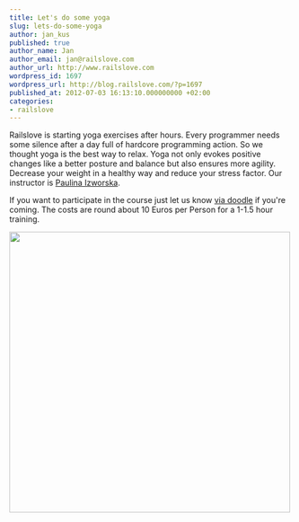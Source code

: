 ```yaml
---
title: Let's do some yoga
slug: lets-do-some-yoga
author: jan_kus
published: true
author_name: Jan
author_email: jan@railslove.com
author_url: http://www.railslove.com
wordpress_id: 1697
wordpress_url: http://blog.railslove.com/?p=1697
published_at: 2012-07-03 16:13:10.000000000 +02:00
categories:
- railslove
---
```

Railslove is starting yoga exercises after hours. Every programmer needs some silence after a day full of hardcore programming action. So we thought yoga is the best way to relax. Yoga not only evokes positive changes like a better posture and balance but also ensures more agility. Decrease your weight in a healthy way and reduce your stress factor. Our instructor is <a href="http://trinistudio.com/index.php/uberuns">Paulina Izworska</a>.

If you want to participate in the course just let us know <a href="http://www.doodle.com/3fxe79nii7s5vfve">via doodle</a> if you're coming. The costs are round about 10 Euros per Person for a 1-1.5 hour training.

<a href="http://blog.railslove.com/wp-content/uploads/2012/07/IMG_3491.jpg"><img class="aligncenter size-large wp-image-1698" title="IMG_3491" src="http://blog.railslove.com/wp-content/uploads/2012/07/IMG_3491-1024x863.jpg" alt="" width="500" /></a>
